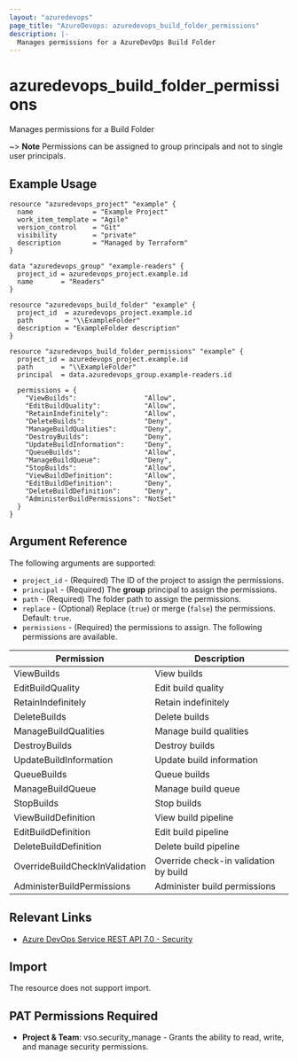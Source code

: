 ```yaml
---
layout: "azuredevops"
page_title: "AzureDevops: azuredevops_build_folder_permissions"
description: |-
  Manages permissions for a AzureDevOps Build Folder
---
```


# azuredevops_build_folder_permissions

Manages permissions for a Build Folder

~> **Note** Permissions can be assigned to group principals and not to single user principals.

## Example Usage

```hcl
resource "azuredevops_project" "example" {
  name               = "Example Project"
  work_item_template = "Agile"
  version_control    = "Git"
  visibility         = "private"
  description        = "Managed by Terraform"
}

data "azuredevops_group" "example-readers" {
  project_id = azuredevops_project.example.id
  name       = "Readers"
}

resource "azuredevops_build_folder" "example" {
  project_id  = azuredevops_project.example.id
  path        = "\\ExampleFolder"
  description = "ExampleFolder description"
}

resource "azuredevops_build_folder_permissions" "example" {
  project_id = azuredevops_project.example.id
  path       = "\\ExampleFolder"
  principal  = data.azuredevops_group.example-readers.id

  permissions = {
    "ViewBuilds":                 "Allow",
    "EditBuildQuality":           "Allow",
    "RetainIndefinitely":         "Allow",
    "DeleteBuilds":               "Deny",
    "ManageBuildQualities":       "Deny",
    "DestroyBuilds":              "Deny",
    "UpdateBuildInformation":     "Deny",
    "QueueBuilds":                "Allow",
    "ManageBuildQueue":           "Deny",
    "StopBuilds":                 "Allow",
    "ViewBuildDefinition":        "Allow",
    "EditBuildDefinition":        "Deny",
    "DeleteBuildDefinition":      "Deny",
    "AdministerBuildPermissions": "NotSet"
  }
}
```

## Argument Reference

The following arguments are supported:

* `project_id` - (Required) The ID of the project to assign the permissions.
* `principal` - (Required) The **group** principal to assign the permissions.
* `path` - (Required) The folder path to assign the permissions.
* `replace` - (Optional) Replace (`true`) or merge (`false`) the permissions. Default: `true`.
* `permissions` - (Required) the permissions to assign. The following permissions are available.

| Permission                     | Description                           |
|--------------------------------|---------------------------------------|
| ViewBuilds                     | View builds                           |
| EditBuildQuality               | Edit build quality                    |
| RetainIndefinitely             | Retain indefinitely                   |
| DeleteBuilds                   | Delete builds                         |
| ManageBuildQualities           | Manage build qualities                |
| DestroyBuilds                  | Destroy builds                        |
| UpdateBuildInformation         | Update build information              |
| QueueBuilds                    | Queue builds                          |
| ManageBuildQueue               | Manage build queue                    |
| StopBuilds                     | Stop builds                           |
| ViewBuildDefinition            | View build pipeline                   |
| EditBuildDefinition            | Edit build pipeline                   |
| DeleteBuildDefinition          | Delete build pipeline                 |
| OverrideBuildCheckInValidation | Override check-in validation by build |
| AdministerBuildPermissions     | Administer build permissions          |

## Relevant Links

* [Azure DevOps Service REST API 7.0 - Security](https://docs.microsoft.com/en-us/rest/api/azure/devops/security/?view=azure-devops-rest-7.0)

## Import

The resource does not support import.

## PAT Permissions Required

- **Project & Team**: vso.security_manage - Grants the ability to read, write, and manage security permissions.
